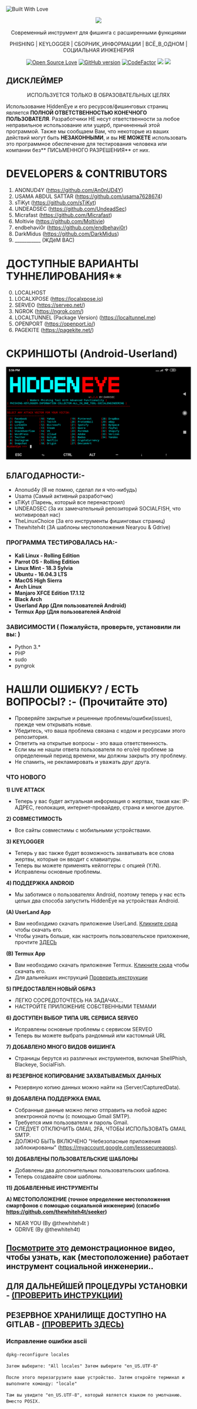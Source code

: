 <p align="left">
  <a><img title="Built With Love" src="https://forthebadge.com/images/badges/built-with-love.svg" ></a>
 </p>
<p align="center">
  <img src="logo.png">  
</p>

<p align="center">
      Современный инструмент для фишинга с расширенными функциями 
</p>
<p align="center">
     PHISHING | KEYLOGGER | СБОРНИК_ИНФОРМАЦИИ | ВСЁ_В_ОДНОМ | СОЦИАЛЬНАЯ ИНЖЕНЕРИЯ   
</p>

<p align="center">
  <a href="https://github.com/darksecdevelopers"><img title="Open Source Love" src="https://badges.frapsoft.com/os/v2/open-source.png?v=103" ></a>
  <a href="https://github.com/DarkSecDevelopers/HiddenEye/releases"><img title="GitHub version" src="https://d25lcipzij17d.cloudfront.net/badge.svg?id=gh&type=6&v=1.0.0&x2=0" ></a>  
  <a href="https://www.codefactor.io/repository/github/darksecdevelopers/hiddeneye"><img src="https://www.codefactor.io/repository/github/darksecdevelopers/hiddeneye/badge" alt="CodeFactor" /></a>
  <a href="https://www.codacy.com/manual/DarkSecDevelopers/HiddenEye?utm_source=github.com&amp;utm_medium=referral&amp;utm_content=DarkSecDevelopers/HiddenEye&amp;utm_campaign=Badge_Grade"><img src="https://api.codacy.com/project/badge/Grade/af9fadca3cfc4de19232d0840988e121"/></a>
  <a href="https://app.fossa.com/projects/git%2Bgithub.com%2FDarkSecDevelopers%2FHiddenEye?ref=badge_shield" alt="FOSSA Status"><img src="https://app.fossa.com/api/projects/git%2Bgithub.com%2FDarkSecDevelopers%2FHiddenEye.svg?type=shield"/></a>
</p>

## ДИСКЛЕЙМЕР

<p align="center">
  ИСПОЛЬЗУЕТСЯ ТОЛЬКО В ОБРАЗОВАТЕЛЬНЫХ ЦЕЛЯХ
</p>

Использование HiddenEye и его ресурсов/фишинговых страниц является **ПОЛНОЙ ОТВЕТСТВЕННОСТЬЮ КОНЕЧНОГО ПОЛЬЗОВАТЕЛЯ**. Разработчики НЕ несут ответственности за любое неправильное использование или ущерб, причиненный этой программой. Также мы сообщаем Вам, что некоторые из ваших действий могут быть **НЕЗАКОННЫМИ**, и вы **НЕ МОЖЕТЕ** использовать это программное обеспечение для тестирования человека или компании без** ПИСЬМЕННОГО РАЗРЕШЕНИЯ** от них.




# DEVELOPERS & CONTRIBUTORS

1) ANONUD4Y (https://github.com/An0nUD4Y)
2) USAMA ABDUL SATTAR (https://github.com/usama7628674)
3) sTiKyt (https://github.com/sTiKyt)
4) UNDEADSEC (https://github.com/UndeadSec)
5) Micrafast (https://github.com/Micrafast)
6) Moltivie (https://github.com/Moltivie)
7) endbehavi0r (https://github.com/endbehavi0r)
8) DarkMidus (https://github.com/DarkMidus)
8) ___________ (ЖДёМ ВАС)

# ДОСТУПНЫЕ ВАРИАНТЫ ТУННЕЛИРОВАНИЯ**
0) LOCALHOST 
1) LOCALXPOSE (https://localxpose.io)
2) SERVEO (https://serveo.net/)
3) NGROK (https://ngrok.com/)
4) LOCALTUNNEL (Package Version) (https://localtunnel.me)
5) OPENPORT (https://openport.io/)
6) PAGEKITE (https://pagekite.net/)

# СКРИНШОТЫ (Android-Userland)
![Shot](https://github.com/DarkSecDevelopers/HiddenEye/blob/master/Screenshot.png)


## БЛАГОДАРНОСТИ:-
* Anonud4y (Я не помню, сделал ли я что-нибудь)
* Usama (Самый активный разработчик)
* sTiKyt (Парень, который все перенастроил)
* UNDEADSEC (За их замечательный репозиторий SOCIALFISH, что мотивировал нас)
* TheLinuxChoice (За его инструменты фишинговых страниц) 
* Thewhiteh4t (ЗА шаблоны местоположения Nearyou & Gdrive)

### ПРОГРАММА ТЕСТИРОВАЛАСЬ НА:-
* **Kali Linux - Rolling Edition**
* **Parrot OS - Rolling Edition**
* **Linux Mint - 18.3 Sylvia**
* **Ubuntu - 16.04.3 LTS**
* **MacOS High Sierra**
* **Arch Linux**
* **Manjaro XFCE Edition 17.1.12**
* **Black Arch**
* **Userland App (Для пользователей Android)**
* **Termux App (Для пользователей Android**


### ЗАВИСИМОСТИ ( Пожалуйста, проверьте, установили ли вы: )
* Python 3.*
* PHP
* sudo
* pyngrok

# НАШЛИ ОШИБКУ? / ЕСТЬ ВОПРОСЫ? :- (Прочитайте это)
* Проверяйте закрытые и решенные проблемы/ошибки(issues), прежде чем открывать новые.
* Убедитесь, что ваша проблема связана с кодом и ресурсами этого репозитория.
* Ответить на открытые вопросы - это ваша ответственность.
* Если мы не нашли ответа пользователя по его/её проблеме за определенный период времени, мы должны закрыть эту проблему.
* Не спамить, не рекламировать и уважать друг друга.

### ЧТО НОВОГО
**1) LIVE ATTACK**
- Теперь у вас будет актуальная информация о жертвах, такая как: IP-АДРЕС, геолокация, интернет-провайдер, страна и многое другое.

**2) СОВМЕСТИМОСТЬ**
- Все сайты совместимы с мобильными устройствами.

**3) KEYLOGGER**
- Теперь у вас также будет возможность захватывать все слова жертвы, которые он вводит с клавиатуры.
- Теперь вы можете применять кейлоггеры с опцией (Y/N).
- Исправлены основные проблемы.

**4) ПОДДЕРЖКА ANDROID**
- Мы заботимся о пользователях Android, поэтому теперь у нас есть целых два способа запустить HiddenEye на устройствах Android.

**(A) UserLand App**
- Вам необходимо скачать приложение UserLand. [Кликните сюда](https://play.google.com/store/apps/details?id=tech.ula) чтобы скачать его.
- Чтобы узнать больше, как настроить пользовательское приложение, прочтите <a href="https://null-byte.wonderhowto.com/how-to/android-for-hackers-turn-android-phone-into-hacking-device-without-root-0189649/">ЗДЕСЬ</a></p> 

**(B) Termux App**
  - Вам необходимо скачать приложение Termux. [Кликните сюда](https://play.google.com/store/apps/details?id=com.termux) чтобы скачать его.
  - Для дальнейших инструкций [Проверить инструкции](https://github.com/DarkSecDevelopers/HiddenEye/wiki/Installation-Instructions)





**5) ПРЕДОСТАВЛЕН НОВЫЙ ОБРАЗ**
- ЛЕГКО СОСРЕДОТОЧТЕСЬ НА ЗАДАЧАХ...
- НАСТРОЙТЕ ПРИЛОЖЕНИЕ СОБСТВЕННЫМИ ТЕМАМИ

**6) ДОСТУПЕН ВЫБОР ТИПА URL СЕРВИСА SERVEO**
- Исправлены основные проблемы с сервисом SERVEO
- Теперь вы можете выбрать рандомный или кастомный URL

**7) ДОБАВЛЕНО МНОГО ВИДОВ ФИШИНГА**
- Страницы берутся из различных инструментов, включая ShellPhish, Blackeye, SocialFish.

**8) РЕЗЕРВНОЕ КОПИРОВАНИЕ ЗАХВАТЫВАЕМЫХ ДАННЫХ**
- Резервную копию данных можно найти на (Server/CapturedData).

**9) ДОБАВЛЕНА ПОДДЕРЖКА EMAIL**
- Собранные данные можно легко отправить на любой адрес электронной почты (с помощью Gmail SMTP).
- Требуется имя пользователя и пароль Gmail.
- СЛЕДУЕТ ОТКЛЮЧИТЬ GMAIL 2FA, ЧТОБЫ ИСПОЛЬЗОВАТЬ GMAIL SMTP.
- ДОЛЖНО БЫТЬ ВКЛЮЧЕНО "Небезопасные приложения заблокированы" (https://myaccount.google.com/lesssecureapps).

**10) ДОБАВЛЕНЫ ПОЛЬЗОВАТЕЛЬСКИЕ ШАБЛОНЫ**
- Добавлены два дополнительных пользовательских шаблона.
- Теперь создавайте свои шаблоны.


**11) ДОБАВЛЕННЫЕ ИНСТРУМЕНТЫ**

**A) МЕСТОПОЛОЖЕНИЕ (точное определение местоположения смартфонов с помощью социальной инженерии) (спасибо https://github.com/thewhiteh4t/seeker)**
  - NEAR YOU (By @thewhiteh4t )
  - GDRIVE (By @thewhiteh4t)
## [Посмотрите это](https://youtu.be/InSdtLhZzk4) демонстрационное видео, чтобы узнать, как (местоположение) работает инструмент социальной инженерии..
 
## ДЛЯ ДАЛЬНЕЙШЕЙ ПРОЦЕДУРЫ УСТАНОВКИ - [(ПРОВЕРИТЬ ИНСТРУКЦИИ)](https://github.com/DarkSecDevelopers/HiddenEye/wiki/Installation-Instructions)

## РЕЗЕРВНОЕ ХРАНИЛИЩЕ ДОСТУПНО НА GITLAB - [(ПРОВЕРИТЬ ЗДЕСЬ)](https://gitlab.com/an0nud4y/HiddenEye)
</p>

<h3>Исправление ошибки ascii</h3>

 `dpkg-reconfigure locales`

 `Затем выберите: "All locales" Затем выберите "en_US.UTF-8"`

  `После этого перезагрузите ваше устройство. Затем откройте терминал и выполните команду: "locale"`

  `Там вы увидите "en_US.UTF-8", который является языком по умолчанию. Вместо POSIX.`
